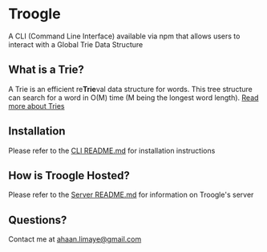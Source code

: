 # Troogle
A CLI (Command Line Interface) available via npm that allows users to interact with a Global Trie Data Structure

## What is a Trie?
A Trie is an efficient re**Trie**val data structure for words. This tree structure can search for a word in O(M) time (M being the longest word length). [Read more about Tries](https://en.wikipedia.org/wiki/Trie)

## Installation
Please refer to the [CLI README.md](troogle-cli/README.md) for installation instructions

## How is Troogle Hosted?
Please refer to the [Server README.md](trie/README.md) for information on Troogle's server

## Questions?
Contact me at ahaan.limaye@gmail.com
